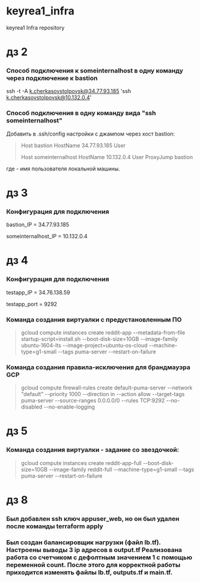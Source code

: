# keyrea1_infra
keyrea1 Infra repository

# дз 2
### Способ подключения к someinternalhost в одну команду через подключение к bastion
ssh -t -A k.cherkasovstolpovsk@34.77.93.185 'ssh k.cherkasovstolpovsk@10.132.0.4'

### Способ подключения в одну команду вида "ssh someinternalhost"
Добавить в .ssh/config настройки с джампом через хост bastion:
>Host bastion
>  HostName 34.77.93.185
>  User <user>
>
>Host someinternalhost
>  HostName 10.132.0.4
>  User <user>
>  ProxyJump bastion

где <user> - имя пользователя локальной машины.

# дз 3
### Конфигурация для подключения

bastion_IP = 34.77.93.185

someinternalhost_IP = 10.132.0.4

# дз 4
### Конфигурация для подключения

testapp_IP = 34.76.138.59

testapp_port = 9292

### Команда создания виртуалки с предустановленным ПО
 > gcloud compute instances create reddit-app --metadata-from-file startup-script=install.sh --boot-disk-size=10GB --image-family ubuntu-1604-lts --image-project=ubuntu-os-cloud --machine-type=g1-small --tags puma-server --restart-on-failure

### Команда создания правила-исключения для брандмауэра GCP
> gcloud compute firewall-rules create default-puma-server --network "default" --priority 1000 --direction in --action allow --target-tags puma-server --source-ranges 0.0.0.0/0 --rules TCP:9292 --no-disabled --no-enable-logging

# дз 5
### Команда создания виртуалки - задание со звездочкой:
 > gcloud compute instances create reddit-app-full --boot-disk-size=10GB --image-family reddit-full --machine-type=g1-small --tags puma-server --restart-on-failure

# дз 8
### Был добавлен ssh ключ appuser_web, но он был удален после команды terraform apply

### Был создан балансировщик нагрузки (файл lb.tf). Настроены выводы 3 ip адресов в output.tf Реализована работа со счетчиком с дефолтным значением 1 с помощью переменной count. После этого для корректной работы приходится изменять файлы lb.tf, outputs.tf и main.tf.
